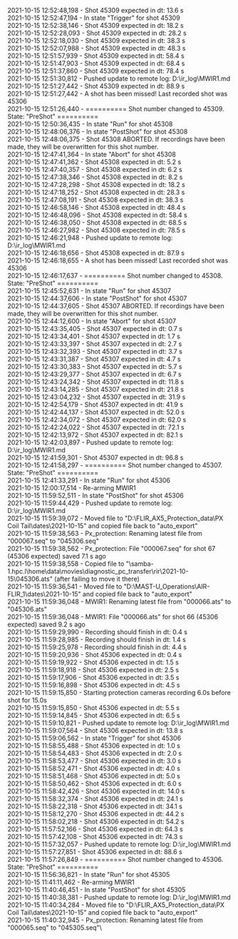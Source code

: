 2021-10-15 12:52:48,198 - Shot 45309 expected in dt: 13.6 s\
2021-10-15 12:52:47,194 - In state "Trigger" for shot 45309\
2021-10-15 12:52:38,146 - Shot 45309 expected in dt: 18.2 s\
2021-10-15 12:52:28,093 - Shot 45309 expected in dt: 28.2 s\
2021-10-15 12:52:18,030 - Shot 45309 expected in dt: 38.3 s\
2021-10-15 12:52:07,988 - Shot 45309 expected in dt: 48.3 s\
2021-10-15 12:51:57,939 - Shot 45309 expected in dt: 58.4 s\
2021-10-15 12:51:47,903 - Shot 45309 expected in dt: 68.4 s\
2021-10-15 12:51:37,860 - Shot 45309 expected in dt: 78.4 s\
2021-10-15 12:51:30,812 - Pushed update to remote log: D:\ir_log\MWIR1.md\
2021-10-15 12:51:27,442 - Shot 45309 expected in dt: 88.9 s\
2021-10-15 12:51:27,442 - A shot has been missed! Last recorded shot was 45306\
2021-10-15 12:51:26,440 - ========== Shot number changed to 45309. State: "PreShot" ==========\
2021-10-15 12:50:36,435 - In state "Run" for shot 45308\
2021-10-15 12:48:06,376 - In state "PostShot" for shot 45308\
2021-10-15 12:48:06,375 - Shot 45308 ABORTED. If recordings have been made, they will be overwritten for this shot number.\
2021-10-15 12:47:41,364 - In state "Abort" for shot 45308\
2021-10-15 12:47:41,362 - Shot 45308 expected in dt: 5.2 s\
2021-10-15 12:47:40,357 - Shot 45308 expected in dt: 6.2 s\
2021-10-15 12:47:38,346 - Shot 45308 expected in dt: 8.2 s\
2021-10-15 12:47:28,298 - Shot 45308 expected in dt: 18.2 s\
2021-10-15 12:47:18,252 - Shot 45308 expected in dt: 28.3 s\
2021-10-15 12:47:08,191 - Shot 45308 expected in dt: 38.3 s\
2021-10-15 12:46:58,146 - Shot 45308 expected in dt: 48.4 s\
2021-10-15 12:46:48,096 - Shot 45308 expected in dt: 58.4 s\
2021-10-15 12:46:38,050 - Shot 45308 expected in dt: 68.5 s\
2021-10-15 12:46:27,982 - Shot 45308 expected in dt: 78.5 s\
2021-10-15 12:46:21,948 - Pushed update to remote log: D:\ir_log\MWIR1.md\
2021-10-15 12:46:18,656 - Shot 45308 expected in dt: 87.9 s\
2021-10-15 12:46:18,655 - A shot has been missed! Last recorded shot was 45306\
2021-10-15 12:46:17,637 - ========== Shot number changed to 45308. State: "PreShot" ==========\
2021-10-15 12:45:52,631 - In state "Run" for shot 45307\
2021-10-15 12:44:37,606 - In state "PostShot" for shot 45307\
2021-10-15 12:44:37,605 - Shot 45307 ABORTED. If recordings have been made, they will be overwritten for this shot number.\
2021-10-15 12:44:12,600 - In state "Abort" for shot 45307\
2021-10-15 12:43:35,405 - Shot 45307 expected in dt: 0.7 s\
2021-10-15 12:43:34,401 - Shot 45307 expected in dt: 1.7 s\
2021-10-15 12:43:33,397 - Shot 45307 expected in dt: 2.7 s\
2021-10-15 12:43:32,393 - Shot 45307 expected in dt: 3.7 s\
2021-10-15 12:43:31,387 - Shot 45307 expected in dt: 4.7 s\
2021-10-15 12:43:30,383 - Shot 45307 expected in dt: 5.7 s\
2021-10-15 12:43:29,377 - Shot 45307 expected in dt: 6.7 s\
2021-10-15 12:43:24,342 - Shot 45307 expected in dt: 11.8 s\
2021-10-15 12:43:14,285 - Shot 45307 expected in dt: 21.8 s\
2021-10-15 12:43:04,232 - Shot 45307 expected in dt: 31.9 s\
2021-10-15 12:42:54,179 - Shot 45307 expected in dt: 41.9 s\
2021-10-15 12:42:44,137 - Shot 45307 expected in dt: 52.0 s\
2021-10-15 12:42:34,072 - Shot 45307 expected in dt: 62.0 s\
2021-10-15 12:42:24,022 - Shot 45307 expected in dt: 72.1 s\
2021-10-15 12:42:13,972 - Shot 45307 expected in dt: 82.1 s\
2021-10-15 12:42:03,897 - Pushed update to remote log: D:\ir_log\MWIR1.md\
2021-10-15 12:41:59,301 - Shot 45307 expected in dt: 96.8 s\
2021-10-15 12:41:58,297 - ========== Shot number changed to 45307. State: "PreShot" ==========\
2021-10-15 12:41:33,291 - In state "Run" for shot 45306\
2021-10-15 12:00:17,514 - Re-arming MWIR1\
2021-10-15 11:59:52,511 - In state "PostShot" for shot 45306\
2021-10-15 11:59:44,429 - Pushed update to remote log: D:\ir_log\MWIR1.md\
2021-10-15 11:59:39,072 - Moved file to "D:\FLIR_AX5_Protection_data\PX Coil Tail\dates\2021-10-15" and copied file back to "auto_export"\
2021-10-15 11:59:38,563 - Px_protection: Renaming latest file from "000067.seq" to "045306.seq"\
2021-10-15 11:59:38,562 - Px_protection: File "000067.seq" for shot 67 (45306 expected) saved 7.1 s ago\
2021-10-15 11:59:38,558 - Copied file to "\\samba-1.hpc.l\home\data\movies\diagnostic_pc_transfer\rir\2021-10-15\045306.ats" (after failing to move it there)\
2021-10-15 11:59:36,541 - Moved file to "D:\MAST-U_Operations\AIR-FLIR_1\dates\2021-10-15" and copied file back to "auto_export"\
2021-10-15 11:59:36,048 - MWIR1: Renaming latest file from "000066.ats" to "045306.ats"\
2021-10-15 11:59:36,048 - MWIR1: File "000066.ats" for shot 66 (45306 expected) saved 9.2 s ago\
2021-10-15 11:59:29,990 - Recording should finish in dt: 0.4 s\
2021-10-15 11:59:28,985 - Recording should finish in dt: 1.4 s\
2021-10-15 11:59:25,978 - Recording should finish in dt: 4.4 s\
2021-10-15 11:59:20,936 - Shot 45306 expected in dt: 0.4 s\
2021-10-15 11:59:19,922 - Shot 45306 expected in dt: 1.5 s\
2021-10-15 11:59:18,918 - Shot 45306 expected in dt: 2.5 s\
2021-10-15 11:59:17,906 - Shot 45306 expected in dt: 3.5 s\
2021-10-15 11:59:16,898 - Shot 45306 expected in dt: 4.5 s\
2021-10-15 11:59:15,850 - Starting protection cameras recording 6.0s before shot for 15.0s\
2021-10-15 11:59:15,850 - Shot 45306 expected in dt: 5.5 s\
2021-10-15 11:59:14,845 - Shot 45306 expected in dt: 6.5 s\
2021-10-15 11:59:10,821 - Pushed update to remote log: D:\ir_log\MWIR1.md\
2021-10-15 11:59:07,564 - Shot 45306 expected in dt: 13.8 s\
2021-10-15 11:59:06,562 - In state "Trigger" for shot 45306\
2021-10-15 11:58:55,488 - Shot 45306 expected in dt: 1.0 s\
2021-10-15 11:58:54,483 - Shot 45306 expected in dt: 2.0 s\
2021-10-15 11:58:53,477 - Shot 45306 expected in dt: 3.0 s\
2021-10-15 11:58:52,471 - Shot 45306 expected in dt: 4.0 s\
2021-10-15 11:58:51,468 - Shot 45306 expected in dt: 5.0 s\
2021-10-15 11:58:50,462 - Shot 45306 expected in dt: 6.0 s\
2021-10-15 11:58:42,426 - Shot 45306 expected in dt: 14.0 s\
2021-10-15 11:58:32,374 - Shot 45306 expected in dt: 24.1 s\
2021-10-15 11:58:22,318 - Shot 45306 expected in dt: 34.1 s\
2021-10-15 11:58:12,270 - Shot 45306 expected in dt: 44.2 s\
2021-10-15 11:58:02,218 - Shot 45306 expected in dt: 54.2 s\
2021-10-15 11:57:52,166 - Shot 45306 expected in dt: 64.3 s\
2021-10-15 11:57:42,108 - Shot 45306 expected in dt: 74.3 s\
2021-10-15 11:57:32,057 - Pushed update to remote log: D:\ir_log\MWIR1.md\
2021-10-15 11:57:27,851 - Shot 45306 expected in dt: 88.6 s\
2021-10-15 11:57:26,849 - ========== Shot number changed to 45306. State: "PreShot" ==========\
2021-10-15 11:56:36,821 - In state "Run" for shot 45305\
2021-10-15 11:41:11,462 - Re-arming MWIR1\
2021-10-15 11:40:46,451 - In state "PostShot" for shot 45305\
2021-10-15 11:40:38,381 - Pushed update to remote log: D:\ir_log\MWIR1.md\
2021-10-15 11:40:34,284 - Moved file to "D:\FLIR_AX5_Protection_data\PX Coil Tail\dates\2021-10-15" and copied file back to "auto_export"\
2021-10-15 11:40:32,945 - Px_protection: Renaming latest file from "000065.seq" to "045305.seq"\

